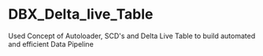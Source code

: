# DBX_Delta_live_Table
Used Concept of Autoloader, SCD's and Delta Live Table to build automated and efficient Data Pipeline
